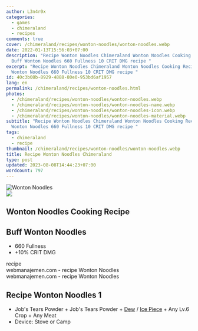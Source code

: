 ```yaml
---
author: L3n4r0x
categories:
  - games
  - chimeraland
  - recipes
comments: true
cover: /chimeraland/recipes/wonton-noodles/wonton-noodles.webp
date: 2022-01-13T15:56:03+07:00
description: "Recipe Wonton Noodles Chimeraland Wonton Noodles Cooking Recipe
  Buff Wonton Noodles 660 Fullness 10 CRIT DMG recipe "
excerpt: "Recipe Wonton Noodles Chimeraland Wonton Noodles Cooking Recipe Buff
  Wonton Noodles 660 Fullness 10 CRIT DMG recipe "
id: 40c3b08b-8929-4888-80e0-953bd6af1957
lang: en
permalink: /chimeraland/recipes/wonton-noodles.html
photos:
  - /chimeraland/recipes/wonton-noodles/wonton-noodles.webp
  - /chimeraland/recipes/wonton-noodles/wonton-noodles-name.webp
  - /chimeraland/recipes/wonton-noodles/wonton-noodles-icon.webp
  - /chimeraland/recipes/wonton-noodles/wonton-noodles-material.webp
subtitle: "Recipe Wonton Noodles Chimeraland Wonton Noodles Cooking Recipe Buff
  Wonton Noodles 660 Fullness 10 CRIT DMG recipe "
tags:
  - chimeraland
  - recipe
thumbnail: /chimeraland/recipes/wonton-noodles/wonton-noodles.webp
title: Recipe Wonton Noodles Chimeraland
type: post
updated: 2023-08-08T14:44:23+07:00
wordcount: 797
---
```


<link
  rel="stylesheet"
  href="https://rawcdn.githack.com/dimaslanjaka/Web-Manajemen/870a349/css/bootstrap-5-3-0-alpha3-wrapper.css"
/>
<section id="bootstrap-wrapper">
  <div data-bs-theme="dark">
    <div class="card mb-2">
      <div class="card-body">
        <div class="row g-0">
          <div class="col-sm-4 position-relative mb-2">
            <img
              src="https://www.webmanajemen.com/chimeraland/recipes/wonton-noodles/wonton-noodles-material.webp"
              class="card-img fit-cover w-100 h-100"
              alt="Wonton Noodles"
              data-fancybox="true"
            />
          </div>
          <div class="col-sm-8 mb-2">
            <div class="card-body">
              <div class="d-flex flex-row align-items-center mb-3">
                <img
                  class="d-inline-block me-2"
                  src="https://www.webmanajemen.com/chimeraland/recipes/wonton-noodles/wonton-noodles-icon.webp"
                  width="auto"
                  height="auto"
                  style="vertical-align: middle"
                />
                <h2 class="fs-5">Wonton Noodles Cooking Recipe</h2>
              </div>
              <h2 class="card-title fs-5">Buff Wonton Noodles</h2>
              <div class="card-text">
                <ul>
                  <li>660 Fullness</li>
                  <li>+10% CRIT DMG</li>
                </ul>
              </div>
              <span class="badge rounded-pill">recipe</span>
            </div>
            <div class="card-footer text-end text-muted mt-auto">
              webmanajemen.com - recipe Wonton Noodles
            </div>
          </div>
        </div>
      </div>
      <div class="card-footer text-end text-muted">
        webmanajemen.com - recipe Wonton Noodles
      </div>
    </div>
    <div class="row mb-2">
      <div class="col-12 col-lg-6 recipe-item mb-2">
        <div class="card">
          <div class="card-body">
            <h2 class="card-title fs-5">Recipe Wonton Noodles 1</h2>
            <div class="card-text">
              <ul>
                <li>
                  Job&#x27;s Tears Powder<span> + </span>Job&#x27;s Tears
                  Powder<span> + </span
                  ><a
                    class="text-decoration-none text-primary"
                    href="/chimeraland/materials/dew.html"
                    >Dew</a
                  ><span> / </span
                  ><a
                    class="text-decoration-none text-primary"
                    href="/chimeraland/materials/ice-piece.html"
                    >Ice Piece</a
                  ><span> + </span>Any Lv.6 Crop<span> + </span>Any Meat
                </li>
                <li>Device: Stove or Camp</li>
              </ul>
            </div>
          </div>
        </div>
      </div>
    </div>
  </div>
</section>